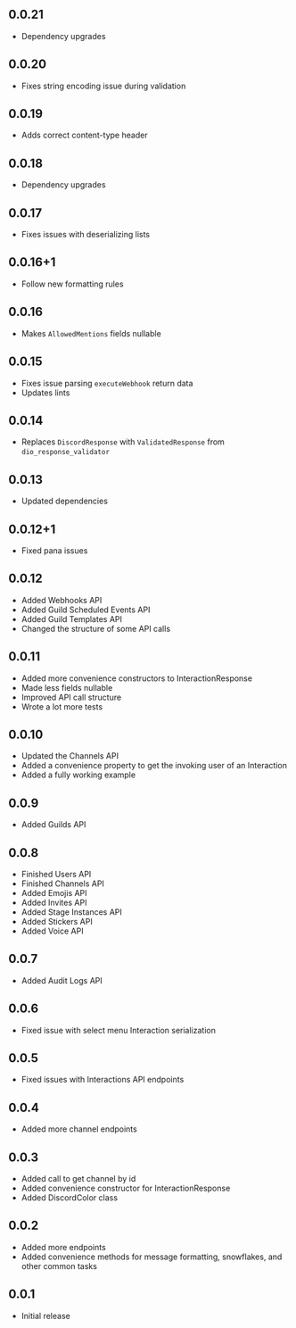 ## 0.0.21
- Dependency upgrades

## 0.0.20
- Fixes string encoding issue during validation

## 0.0.19
- Adds correct content-type header

## 0.0.18
- Dependency upgrades

## 0.0.17
- Fixes issues with deserializing lists

## 0.0.16+1
- Follow new formatting rules

## 0.0.16
- Makes `AllowedMentions` fields nullable

## 0.0.15
- Fixes issue parsing `executeWebhook` return data
- Updates lints

## 0.0.14
- Replaces `DiscordResponse` with `ValidatedResponse` from `dio_response_validator`

## 0.0.13
- Updated dependencies

## 0.0.12+1
- Fixed pana issues

## 0.0.12
- Added Webhooks API
- Added Guild Scheduled Events API
- Added Guild Templates API
- Changed the structure of some API calls

## 0.0.11
- Added more convenience constructors to InteractionResponse
- Made less fields nullable
- Improved API call structure
- Wrote a lot more tests

## 0.0.10
- Updated the Channels API
- Added a convenience property to get the invoking user of an Interaction
- Added a fully working example

## 0.0.9
- Added Guilds API

## 0.0.8
- Finished Users API
- Finished Channels API
- Added Emojis API
- Added Invites API
- Added Stage Instances API
- Added Stickers API
- Added Voice API

## 0.0.7
- Added Audit Logs API

## 0.0.6
- Fixed issue with select menu Interaction serialization

## 0.0.5
- Fixed issues with Interactions API endpoints

## 0.0.4
- Added more channel endpoints

## 0.0.3
- Added call to get channel by id
- Added convenience constructor for InteractionResponse
- Added DiscordColor class

## 0.0.2
- Added more endpoints
- Added convenience methods for message formatting, snowflakes, and other common tasks

## 0.0.1
- Initial release